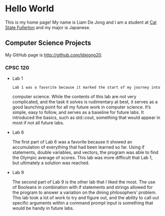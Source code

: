 # Hello World

This is my home page! My name is Liam De Jong and I am a student at [Cal State Fullerton](http://www.fullerton.edu/) and my major is Japanese.

## Computer Science Projects

My GitHub page is http://github.com/ldejong20.

### CPSC 120


* Lab 1
  
	  Lab 1 was a favorite because it marked the start of my journey into
    computer science. While the contents of this lab are not very
    complicated, and the task it solves is rudimentary at best, it serves
    as a good launching point for all my future work in computer science.
    It’s simple, easy to follow, and serves as a baseline for future labs.
    It introduced the basics, such as std::cout, something that would appear
    in most if not all future labs.


* Lab 6
  
	The first part of Lab 6 was a favorite because it showed an accumulation of
  everything that had been learned so far. Using if statements, double variables,
  and vectors, the program was able to find the Olympic average of scores. This lab
  was more difficult that Lab 1, but ultimately a solution was reached.


* Lab 9
  
	The second part of Lab 9 is the other lab that I liked the most. The use of Booleans 
  in combination with if statements and strings allowed for the program to answer a 
  variation on the dining philosophers’ problem. This lab took a lot of work to try and 
  figure out, and the ability to call out specific arguments within a command prompt 
  input is something that would be handy in future labs.
